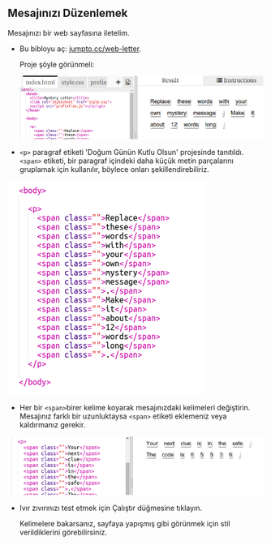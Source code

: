 ## Mesajınızı Düzenlemek

Mesajınızı bir web sayfasına iletelim.

+ Bu bibloyu aç: <a href="http://jumpto.cc/web-letter" target="_blank">jumpto.cc/web-letter</a>.
    
    Proje şöyle görünmeli:
    
    ![ekran görüntüsü](images/letter-starter.png)

+ `<p>` paragraf etiketi 'Doğum Günün Kutlu Olsun' projesinde tanıtıldı. `<span>` etiketi, bir paragraf içindeki daha küçük metin parçalarını gruplamak için kullanılır, böylece onları şekillendirebiliriz.

![ekran görüntüsü](images/letter-placeholder.png)

+ Her bir `<span>`birer kelime koyarak mesajınızdaki kelimeleri değiştirin. Mesajınız farklı bir uzunluktaysa `<span>` etiketi eklemeniz veya kaldırmanız gerekir. 

![ekran görüntüsü](images/letter-message.png)

+ Ivır zıvırınızı test etmek için Çalıştır düğmesine tıklayın.
    
    Kelimelere bakarsanız, sayfaya yapışmış gibi görünmek için stil verildiklerini görebilirsiniz.